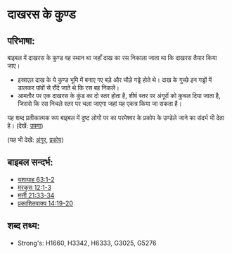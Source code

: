 # दाखरस के कुण्ड #

## परिभाषा: ##

बाइबल में दाखरस के कुण्ड वह स्थान था जहाँ दाख का रस निकाला जाता था कि दाखरस तैयार किया जाए।

* इस्राएल दाख के ये कुण्ड भूमि में बनाए गए बड़े और चौड़े गड्ढे होते थे। दाख के गुच्छे इन गड्ढों में डालकर पांवों से रौंदे जाते थे कि रस बह निकले।
* आमतौर पर एक दाखरस के कुंड का दो स्तर होता है, शीर्ष स्तर पर अंगूरों को कुचल दिया जाता है, जिससे कि रस निचले स्तर पर चला जाएगा जहां यह एकत्र किया जा सकता है।

यह शब्द प्रतीकात्मक रूप बाइबल में दुष्ट लोगों पर का परमेश्वर के प्रकोप के उण्डेले जाने का संदर्भ भी देता हे। (देखें: [उपमा](rc://en/ta/man/translate/figs-metaphor))

(यह भी देखें: [अंगूर](../other/grape.md), [प्रकोप](../kt/wrath.md))

## बाइबल सन्दर्भ: ##

* [यशायाह 63:1-2](rc://en/tn/help/isa/63/01)
* [मरकुस 12:1-3](rc://en/tn/help/mrk/12/01)
* [मत्ती 21:33-34](rc://en/tn/help/mat/21/33)
* [प्रकाशितवाक्य 14:19-20](rc://en/tn/help/rev/14/19)

## शब्द तथ्य: ##

* Strong's: H1660, H3342, H6333, G3025, G5276
